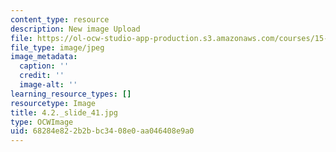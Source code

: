 ```yaml
---
content_type: resource
description: New image Upload
file: https://ol-ocw-studio-app-production.s3.amazonaws.com/courses/15-s21-nuts-and-bolts-of-business-plans-january-iap-2014/68284e822b2bbc3408e0aa046408e9a0_4.2._slide_41.jpg
file_type: image/jpeg
image_metadata:
  caption: ''
  credit: ''
  image-alt: ''
learning_resource_types: []
resourcetype: Image
title: 4.2._slide_41.jpg
type: OCWImage
uid: 68284e82-2b2b-bc34-08e0-aa046408e9a0
---
```

